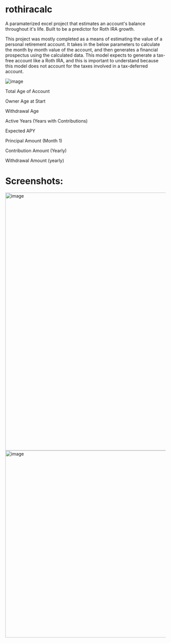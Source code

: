 # rothiracalc
A paramaterized excel project that estimates an account's balance throughout it's life. Built to be a predictor for Roth IRA growth.

This project was mostly completed as a means of estimating the value of a personal retirement account. It takes in the below parameters
to calculate the month by month value of the account, and then generates a financial prospectus using the calculated data. This model
expects to generate a tax-free account like a Roth IRA, and this is important to understand because this model does not account for the taxes
involved in a tax-deferred account.

![image](https://github.com/user-attachments/assets/c3fcb395-05ac-4f2f-90c6-0ec7e52eb629)

Total Age of Account	

Owner Age at Start	

Withdrawal Age	

Active Years (Years with Contributions)	

Expected APY  	

Principal Amount (Month 1)	

Contribution Amount (Yearly)	

Withdrawal Amount (yearly)

# Screenshots:

<img width="808" alt="image" src="https://github.com/user-attachments/assets/7f3acf27-8bda-42d4-97a0-ef801ff440c1" />

<img width="586" alt="image" src="https://github.com/user-attachments/assets/2be62262-f2d1-4af7-a4f1-06f054ffaf14" />

